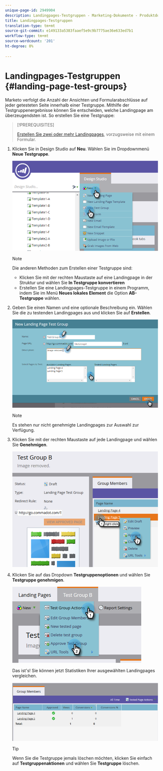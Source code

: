 ```yaml
---
unique-page-id: 2949904
description: Landingpages-Testgruppen - Marketing-Dokumente - Produktdokumentation
title: Landingpages-Testgruppen
translation-type: tm+mt
source-git-commit: e149133a5383faaef5e9c9b7775ae36e633ed7b1
workflow-type: tm+mt
source-wordcount: '201'
ht-degree: 0%

---
```



# Landingpages-Testgruppen {#landing-page-test-groups}

Marketo verfolgt die Anzahl der Ansichten und Formularabschlüsse auf jeder getesteten Seite innerhalb einer Testgruppe. Mithilfe der Testgruppenergebnisse können Sie entscheiden, welche Landingpage am überzeugendsten ist. So erstellen Sie eine Testgruppe:

>[!PREREQUISITES]
>
>[Erstellen Sie zwei oder mehr Landingpages](../../../../getting-started/quick-wins/landing-page-with-a-form.md), vorzugsweise mit einem Formular.

1. Klicken Sie in Design Studio auf **Neu**. Wählen Sie im Dropdownmenü **Neue Testgruppe**.

   ![](assets/image2015-8-5-13-3a32-3a50.png)

   >[!NOTE]
   >
   >Die anderen Methoden zum Erstellen einer Testgruppe sind:
   >
   >    
   >    
   >    * Klicken Sie mit der rechten Maustaste auf eine Landingpage in der Struktur und wählen Sie **In Testgruppe konvertieren**
   >    * Erstellen Sie eine Landingpages-Testgruppe in einem Programm, indem Sie im Menü **Neues lokales Element** die Option **AB-Testgruppe** wählen.


1. Geben Sie einen Namen und eine optionale Beschreibung ein. Wählen Sie die zu testenden Landingpages aus und klicken Sie auf **Erstellen**.

   ![](assets/image2015-8-5-13-3a39-3a10.png)

   >[!NOTE]
   >
   >Es stehen nur nicht genehmigte Landingpages zur Auswahl zur Verfügung.

1. Klicken Sie mit der rechten Maustaste auf jede Landingpage und wählen Sie **Genehmigen**.

   ![](assets/three-1.png)

1. Klicken Sie auf das Dropdown **Testgruppenoptionen** und wählen Sie **Testgruppe genehmigen**.

   ![](assets/four-1.png)

   Das ist&#39;s! Sie können jetzt Statistiken Ihrer ausgewählten Landingpages vergleichen.

   ![](assets/five.png)

   >[!TIP]
   >
   >Wenn Sie die Testgruppe jemals löschen möchten, klicken Sie einfach auf **Testgruppenaktionen** und wählen Sie **Testgruppe** löschen.

